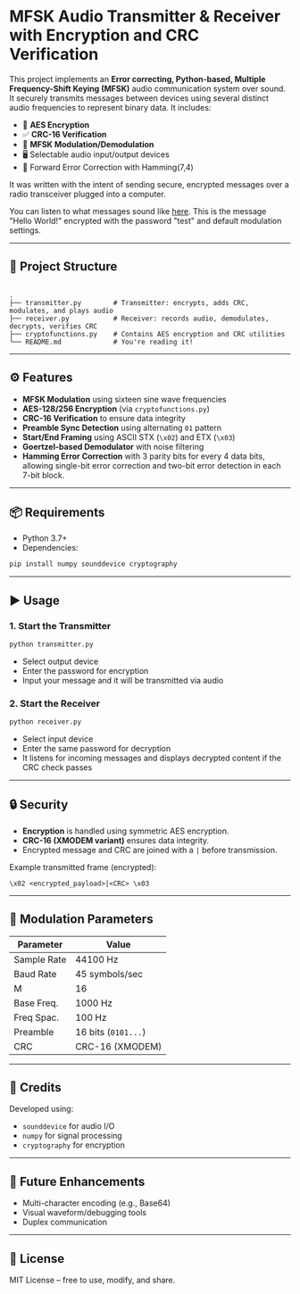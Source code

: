 # MFSK Audio Transmitter & Receiver with Encryption and CRC Verification

This project implements an **Error correcting, Python-based, Multiple Frequency-Shift Keying (MFSK)** audio communication system over sound. It securely transmits messages between devices using several distinct audio frequencies to represent binary data. It includes:

- 🔐 **AES Encryption**
- ✅ **CRC-16 Verification**
- 📡 **MFSK Modulation/Demodulation**
- 🖥️ Selectable audio input/output devices
- 🔑 Forward Error Correction with Hamming(7,4)

It was written with the intent of sending secure, encrypted messages over a radio transceiver plugged into a computer.

You can listen to what messages sound like [here](https://pillowcase.su/f/d1693ef935906e4ebb7404247ffe39a8). This is the message "Hello World!" encrypted with the password "test" and default modulation settings.

---

## 📁 Project Structure

```

.
├── transmitter.py        # Transmitter: encrypts, adds CRC, modulates, and plays audio
├── receiver.py           # Receiver: records audio, demodulates, decrypts, verifies CRC
├── cryptofunctions.py    # Contains AES encryption and CRC utilities
└── README.md             # You're reading it!

````

---

## ⚙️ Features

- **MFSK Modulation** using sixteen sine wave frequencies
- **AES-128/256 Encryption** (via `cryptofunctions.py`)
- **CRC-16 Verification** to ensure data integrity
- **Preamble Sync Detection** using alternating `01` pattern
- **Start/End Framing** using ASCII STX (`\x02`) and ETX (`\x03`)
- **Goertzel-based Demodulator** with noise filtering
- **Hamming Error Correction** with 3 parity bits for every 4 data bits, allowing single-bit error correction and two-bit error detection in each 7-bit block.

---

## 📦 Requirements

- Python 3.7+
- Dependencies:

```bash
pip install numpy sounddevice cryptography
````

---

## ▶️ Usage

### 1. Start the Transmitter

```bash
python transmitter.py
```

* Select output device
* Enter the password for encryption
* Input your message and it will be transmitted via audio

### 2. Start the Receiver

```bash
python receiver.py
```

* Select input device
* Enter the same password for decryption
* It listens for incoming messages and displays decrypted content if the CRC check passes

---

## 🔒 Security

* **Encryption** is handled using symmetric AES encryption.
* **CRC-16 (XMODEM variant)** ensures data integrity.
* Encrypted message and CRC are joined with a `|` before transmission.

Example transmitted frame (encrypted):

```
\x02 <encrypted_payload>|<CRC> \x03
```

---

## 📡 Modulation Parameters

| Parameter   | Value               |
| ----------- | ------------------- |
| Sample Rate | 44100 Hz            |
| Baud Rate   | 45 symbols/sec      |
| M           | 16                  |
| Base Freq.  | 1000 Hz             |
| Freq Spac.  | 100 Hz              |
| Preamble    | 16 bits (`0101...`) |
| CRC         | CRC-16 (XMODEM)     |

---

## 🧠 Credits

Developed using:

* `sounddevice` for audio I/O
* `numpy` for signal processing
* `cryptography` for encryption

---

## 🚧 Future Enhancements

* Multi-character encoding (e.g., Base64)
* Visual waveform/debugging tools
* Duplex communication

---

## 📜 License

MIT License – free to use, modify, and share.
